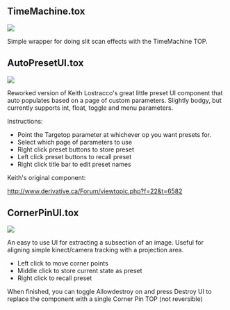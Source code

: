

## TimeMachine.tox
![](https://i.imgur.com/VVeDFN8.png)

Simple wrapper for doing slit scan effects with the TimeMachine TOP.


## AutoPresetUI.tox

![](https://i.imgur.com/Lalf4Pj.png)

Reworked version of Keith Lostracco's great little preset UI component that auto populates based on a page of custom parameters. Slightly bodgy, but currently supports int, float, toggle and menu parameters.

Instructions:
- Point the Targetop parameter at whichever op you want presets for.
- Select which page of parameters to use
- Right click preset buttons to store preset
- Left click preset buttons to recall preset
- Right click title bar to edit preset names


Keith's original component:

http://www.derivative.ca/Forum/viewtopic.php?f=22&t=6582


## CornerPinUI.tox

![](https://i.imgur.com/4gR7JYa.png)

An easy to use UI for extracting a subsection of an image. Useful for aligning simple kinect/camera tracking with a projection area.
- Left click to move corner points
- Middle click to store current state as preset
- Right click to recall preset

When finished, you can toggle Allowdestroy on and press Destroy UI to replace the component with a single Corner Pin TOP (not reversible)
